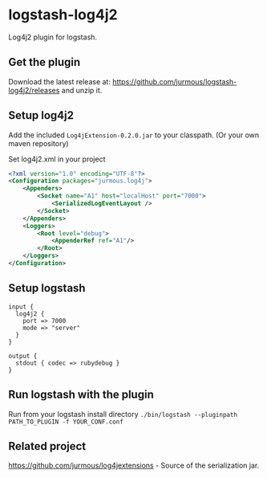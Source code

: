 logstash-log4j2
===============

Log4j2 plugin for logstash.

Get the plugin
----
Download the latest release at: https://github.com/jurmous/logstash-log4j2/releases and unzip it.

Setup log4j2
------------

Add the included `Log4jExtension-0.2.0.jar` to your classpath. (Or your own maven repository)

Set log4j2.xml in your project
```xml
<?xml version="1.0" encoding="UTF-8"?>
<Configuration packages="jurmous.log4j">
    <Appenders>
        <Socket name="A1" host="localHost" port="7000">
            <SerializedLogEventLayout />
        </Socket>
    </Appenders>
    <Loggers>
        <Root level="debug">
            <AppenderRef ref="A1"/>
        </Root>
    </Loggers>
</Configuration>
```

Setup logstash
-----

```
input {
  log4j2 {
    port => 7000
    mode => "server"
  }
}

output {
  stdout { codec => rubydebug }
}
```

Run logstash with the plugin
-------------

Run from your logstash install directory `./bin/logstash --pluginpath PATH_TO_PLUGIN -f YOUR_CONF.conf`


Related project
--------------
https://github.com/jurmous/log4jextensions - Source of the serialization jar.
